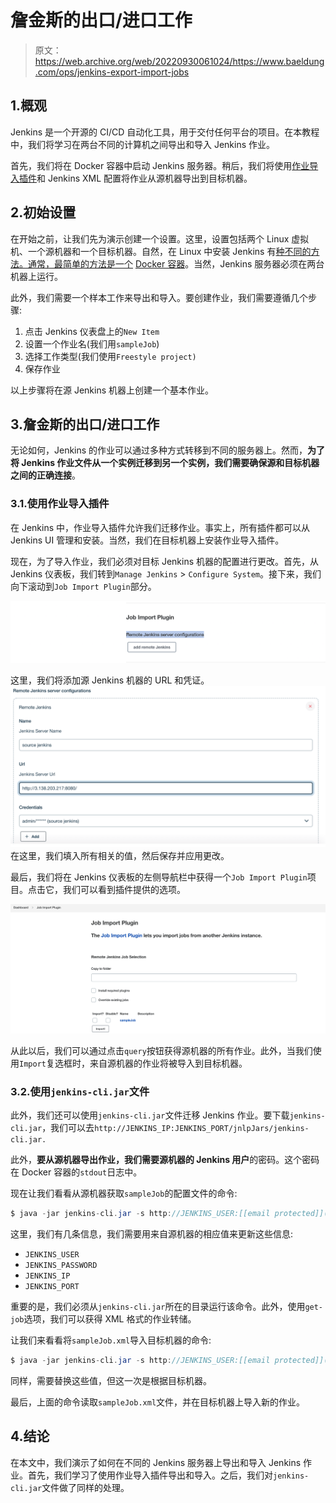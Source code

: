 # 詹金斯的出口/进口工作

> 原文：<https://web.archive.org/web/20220930061024/https://www.baeldung.com/ops/jenkins-export-import-jobs>

## 1.概观

Jenkins 是一个开源的 CI/CD 自动化工具，用于交付任何平台的项目。在本教程中，我们将学习在两台不同的计算机之间导出和导入 Jenkins 作业。

首先，我们将在 Docker 容器中启动 Jenkins 服务器。稍后，我们将使用[作业导入插件](https://web.archive.org/web/20221010124232/https://plugins.jenkins.io/job-import-plugin/)和 Jenkins XML 配置将作业从源机器导出到目标机器。

## 2.**初始设置**

在开始之前，让我们先为演示创建一个设置。这里，设置包括两个 Linux 虚拟机、一个源机器和一个目标机器。自然，在 Linux 中安装 Jenkins 有[种不同的方法。通常，最简单的方法是一个](/web/20221010124232/https://www.baeldung.com/linux/jenkins-install-run) [Docker 容器](/web/20221010124232/https://www.baeldung.com/ops/docker-guide)。当然，Jenkins 服务器必须在两台机器上运行。

此外，我们需要一个样本工作来导出和导入。要创建作业，我们需要遵循几个步骤:

1.  点击 Jenkins 仪表盘上的`New Item`
2.  设置一个作业名(我们用`sampleJob`)
3.  选择工作类型(我们使用`Freestyle project)`
4.  保存作业

以上步骤将在源 Jenkins 机器上创建一个基本作业。

## 3.詹金斯的出口/进口工作

无论如何，Jenkins 的作业可以通过多种方式转移到不同的服务器上。然而，**为了将 Jenkins 作业文件从一个实例迁移到另一个实例，我们需要确保源和目标机器之间的正确连接**。

### 3.1.使用作业导入插件

在 Jenkins 中，作业导入插件允许我们迁移作业。事实上，所有插件都可以从 Jenkins UI 管理和安装。当然，我们在目标机器上安装作业导入插件。

现在，为了导入作业，我们必须对目标 Jenkins 机器的配置进行更改。首先，从 Jenkins 仪表板，我们转到`Manage Jenkins` > `Configure System`。接下来，我们向下滚动到`Job Import Plugin`部分。

[![](img/fe0cfc2a24a61965f1dc53529b95559f.png)](/web/20221010124232/https://www.baeldung.com/wp-content/uploads/2022/08/Screenshot-2022-08-06-at-8.49.32-PM.png)

这里，我们将添加源 Jenkins 机器的 URL 和凭证。
[![](img/3b6007d87d70c75b36f026bd49c56107.png)](/web/20221010124232/https://www.baeldung.com/wp-content/uploads/2022/08/Screenshot-2022-08-06-at-8.52.25-PM.png) 
在这里，我们填入所有相关的值，然后保存并应用更改。

最后，我们将在 Jenkins 仪表板的左侧导航栏中获得一个`Job Import Plugin`项目。点击它，我们可以看到插件提供的选项。

[![](img/8eb8ea67daea90ed5cdf278df76ed6fa.png)](/web/20221010124232/https://www.baeldung.com/wp-content/uploads/2022/08/Screenshot-2022-08-06-at-8.57.22-PM.png)

从此以后，我们可以通过点击`query`按钮获得源机器的所有作业。此外，当我们使用`Import`复选框时，来自源机器的作业将被导入到目标机器。

### 3.2.使用`jenkins-cli.jar`文件

此外，我们还可以使用`jenkins-cli.jar`文件迁移 Jenkins 作业。要下载`jenkins-cli.jar`，我们可以去`http://JENKINS_IP:JENKINS_PORT/jnlpJars/jenkins-cli.jar.`

此外，**要从源机器导出作业，我们需要源机器的 Jenkins 用户**的密码。这个密码在 Docker 容器的`stdout`日志中。

现在让我们看看从源机器获取`sampleJob`的配置文件的命令:

```java
$ java -jar jenkins-cli.jar -s http://JENKINS_USER:[[email protected]](/web/20221010124232/https://www.baeldung.com/cdn-cgi/l/email-protection)_IP:JENKINS_PORT get-job sampleJob > sampleJob.xml
```

这里，我们有几条信息，我们需要用来自源机器的相应值来更新这些信息:

*   `JENKINS_USER`
*   `JENKINS_PASSWORD`
*   `JENKINS_IP`
*   `JENKINS_PORT`

重要的是，我们必须从`jenkins-cli.jar`所在的目录运行该命令。此外，使用`get-job`选项，我们可以获得 XML 格式的作业转储。

让我们来看看将`sampleJob.xml`导入目标机器的命令:

```java
$ java -jar jenkins-cli.jar -s http://JENKINS_USER:[[email protected]](/web/20221010124232/https://www.baeldung.com/cdn-cgi/l/email-protection)_IP:JENKINS_PORT create-job sampleJob < sampleJob.xml
```

同样，需要替换这些值，但这一次是根据目标机器。

最后，上面的命令读取`sampleJob.xml`文件，并在目标机器上导入新的作业。

## 4.结论

在本文中，我们演示了如何在不同的 Jenkins 服务器上导出和导入 Jenkins 作业。首先，我们学习了使用作业导入插件导出和导入。之后，我们对`jenkins-cli.jar`文件做了同样的处理。